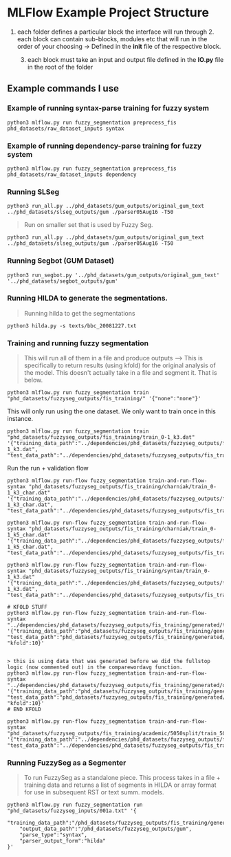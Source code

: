 # MLFlow Example Project Structure
1. each folder defines a particular block the interface will run through
    2. each block can contain sub-blocks, modules etc that will run in the order of your choosing -> Defined in the **__init__** file of the respective block.
    
    3. each block must take an input and output file defined in the **IO.py** file in the root of the folder


## Example commands I use

### Example of running syntax-parse training for fuzzy system
```bsh
python3 mlflow.py run fuzzy_segmentation preprocess_fis phd_datasets/raw_dataset_inputs syntax
```


### Example of running dependency-parse training for fuzzy system
```bsh
python3 mlflow.py run fuzzy_segmentation preprocess_fis phd_datasets/raw_dataset_inputs dependency
```

### Running SLSeg
```bsh
python3 run_all.py ../phd_datasets/gum_outputs/original_gum_text ../phd_datasets/slseg_outputs/gum ./parser05Aug16 -T50
```

> Run on smaller set that is used by Fuzzy Seg.
```bsh
python3 run_all.py ../phd_datasets/gum_outputs/original_gum_text ../phd_datasets/slseg_outputs/gum ./parser05Aug16 -T50
```

### Running Segbot (GUM Dataset)
```bsh
python3 run_segbot.py '../phd_datasets/gum_outputs/original_gum_text' '../phd_datasets/segbot_outputs/gum' 
```

### Running HILDA to generate the segmentations.

> Running hilda to get the segmentations

```bsh
python3 hilda.py -s texts/bbc_20081227.txt
```

### Training and running fuzzy segmentation 

> This will run all of them in a file and produce outputs --> This is specifically to return results (using kfold) for the original analysis of the model. This doesn't actually take in a file and segment it. That is below.

```bsh
python3 mlflow.py run fuzzy_segmentation train "phd_datasets/fuzzyseg_outputs/fis_training/" '{"none":"none"}'
```

This will only run using the one dataset. We only want to train once in this instance.

```bsh
python3 mlflow.py run fuzzy_segmentation train "phd_datasets/fuzzyseg_outputs/fis_training/train_0-1_k3.dat" '{"training_data_path":"../dependencies/phd_datasets/fuzzyseg_outputs/fis_training/train_0-1_k3.dat", "test_data_path":"../dependencies/phd_datasets/fuzzyseg_outputs/fis_training/train_2_k3.dat"}'
```

Run the run + validation flow

```bsh
python3 mlflow.py run-flow fuzzy_segmentation train-and-run-flow-syntax "phd_datasets/fuzzyseg_outputs/fis_training/charniak/train_0-1_k3_char.dat" '{"training_data_path":"../dependencies/phd_datasets/fuzzyseg_outputs/fis_training/charniak/train_0-1_k3_char.dat", "test_data_path":"../dependencies/phd_datasets/fuzzyseg_outputs/fis_training/charniak/train_2_k3_char.dat"}'

python3 mlflow.py run-flow fuzzy_segmentation train-and-run-flow-syntax "phd_datasets/fuzzyseg_outputs/fis_training/charniak/train_0-1_k5_char.dat" '{"training_data_path":"../dependencies/phd_datasets/fuzzyseg_outputs/fis_training/charniak/train_0-1_k5_char.dat", "test_data_path":"../dependencies/phd_datasets/fuzzyseg_outputs/fis_training/charniak/train_2_k5_char.dat"}'

python3 mlflow.py run-flow fuzzy_segmentation train-and-run-flow-syntax "phd_datasets/fuzzyseg_outputs/fis_training/syntax/train_0-1_k3.dat" '{"training_data_path":"../dependencies/phd_datasets/fuzzyseg_outputs/fis_training/syntax/train_0-1_k3.dat", "test_data_path":"../dependencies/phd_datasets/fuzzyseg_outputs/fis_training/syntax/train_2_k3.dat"}'

# KFOLD STUFF
python3 mlflow.py run-flow fuzzy_segmentation train-and-run-flow-syntax "../dependencies/phd_datasets/fuzzyseg_outputs/fis_training/generated/train_12_k3_syntax.dat" '{"training_data_path":"phd_datasets/fuzzyseg_outputs/fis_training/generated/train_12_k3_syntax.dat", "test_data_path":"phd_datasets/fuzzyseg_outputs/fis_training/generated/test/train_12_k3_syntax.dat", "kfold":10}'


> this is using data that was generated before we did the fullstop logic (now commented out) in the comparewordavg function.
python3 mlflow.py run-flow fuzzy_segmentation train-and-run-flow-syntax "../dependencies/phd_datasets/fuzzyseg_outputs/fis_training/generated/old_train_12_k3_syntax.dat" '{"training_data_path":"phd_datasets/fuzzyseg_outputs/fis_training/generated/old_train_12_k3_syntax.dat", "test_data_path":"phd_datasets/fuzzyseg_outputs/fis_training/generated/test/train_12_k3_syntax.dat", "kfold":10}'
# END KFOLD

python3 mlflow.py run-flow fuzzy_segmentation train-and-run-flow-syntax "phd_datasets/fuzzyseg_outputs/fis_training/academic/5050split/train_50_k3_syntax.dat" '{"training_data_path":"../dependencies/phd_datasets/fuzzyseg_outputs/fis_training/academic/5050split/train_50_k3_syntax.dat", "test_data_path":"../dependencies/phd_datasets/fuzzyseg_outputs/fis_training/academic/5050split/test_50_k3_syntax.dat"}'
```


### Running FuzzySeg as a Segmenter

> To run FuzzySeg as a standalone piece. This process takes in a file + training data and returns a list of segments in HILDA or array format for use in subsequent RST or text summ. models. 


```bsh
python3 mlflow.py run fuzzy_segmentation run "phd_datasets/fuzzyseg_inputs/001a.txt" '{
    "training_data_path":"/phd_datasets/fuzzyseg_outputs/fis_training/generated/train_12_k3_syntax.dat", 
    "output_data_path":"/phd_datasets/fuzzyseg_outputs/gum",
    "parse_type":"syntax",
    "parser_output_form":"hilda"
}'

```